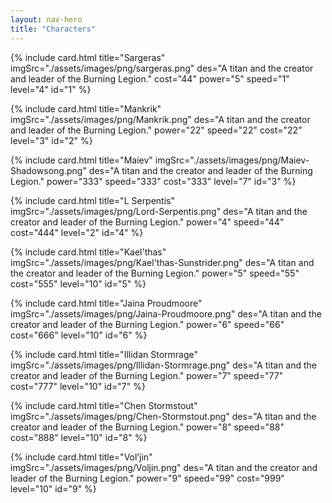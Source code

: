 ```yaml
---
layout: nav-hero
title: "Characters"
---
```









{% include card.html
title="Sargeras"
imgSrc="./assets/images/png/sargeras.png"
 des="A titan and the creator and leader of the Burning Legion."
 cost="44"
 power="5"
 speed="1"
 level="4"
 id="1"
%}


{% include card.html
title="Mankrik"
imgSrc="./assets/images/png/Mankrik.png"
 des="A titan and the creator and leader of the Burning Legion."
 power="22"
 speed="22"
 cost="22"
 level="3"
 id="2"
%}


{% include card.html
title="Maiev"
imgSrc="./assets/images/png/Maiev-Shadowsong.png"
 des="A titan and the creator and leader of the Burning Legion."
 power="333"
 speed="333"
 cost="333"
 level="7"
 id="3"
%}


{% include card.html
title="L Serpentis"
imgSrc="./assets/images/png/Lord-Serpentis.png"
 des="A titan and the creator and leader of the Burning Legion."
 power="4"
 speed="44"
 cost="444"
 level="2"
 id="4"
%}


{% include card.html
title="Kael'thas"
imgSrc="./assets/images/png/Kael'thas-Sunstrider.png"
 des="A titan and the creator and leader of the Burning Legion."
 power="5"
 speed="55"
 cost="555"
 level="10"
 id="5"
%}


{% include card.html
title="Jaina Proudmoore"
imgSrc="./assets/images/png/Jaina-Proudmoore.png"
 des="A titan and the creator and leader of the Burning Legion."
 power="6"
 speed="66"
 cost="666"
 level="10"
 id="6"
%}


{% include card.html
title="Illidan Stormrage"
imgSrc="./assets/images/png/Illidan-Stormrage.png"
 des="A titan and the creator and leader of the Burning Legion."
 power="7"
 speed="77"
 cost="777"
 level="10"
 id="7"
%}


{% include card.html
title="Chen Stormstout"
imgSrc="./assets/images/png/Chen-Stormstout.png"
 des="A titan and the creator and leader of the Burning Legion."
 power="8"
 speed="88"
 cost="888"
 level="10"
 id="8"
%}


{% include card.html
title="Vol’jin"
imgSrc="./assets/images/png/Voljin.png"
 des="A titan and the creator and leader of the Burning Legion."
 power="9"
 speed="99"
 cost="999"
 level="10"
 id="9"
%}



